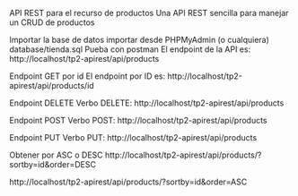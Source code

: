API REST para el recurso de productos
Una API REST sencilla para manejar un CRUD de productos

Importar la base de datos
importar desde PHPMyAdmin (o cualquiera) database/tienda.sql
Pueba con postman
El endpoint de la API es: http://localhost/tp2-apirest/api/products

Endpoint GET por id
El endpoint por ID es: http://localhost/tp2-apirest/api/products/id

Endpoint DELETE
Verbo DELETE: http://localhost/tp2-apirest/api/products

Endpoint POST
Verbo POST: http://localhost/tp2-apirest/api/products

Endpoint PUT
Verbo PUT: http://localhost/tp2-apirest/api/products

Obtener por ASC o DESC
http://localhost/tp2-apirest/api/products/?sortby=id&order=DESC

http://localhost/tp2-apirest/api/products/?sortby=id&order=ASC
